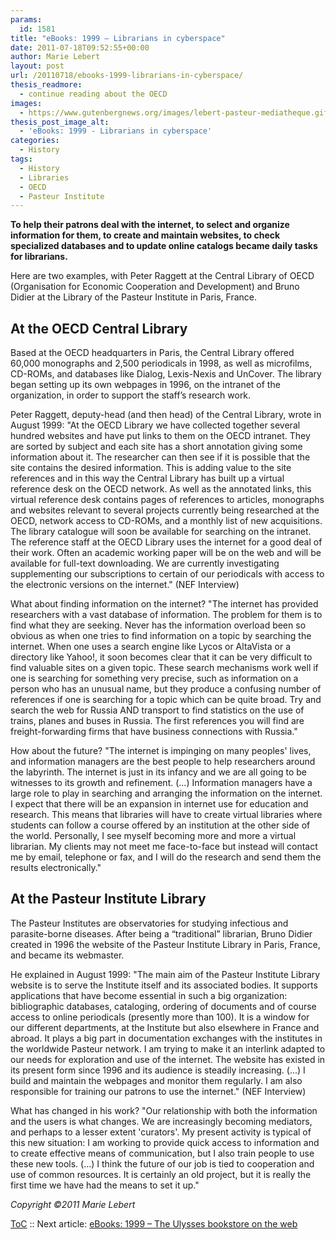 ```yaml
---
params:
  id: 1581
title: "eBooks: 1999 – Librarians in cyberspace"
date: 2011-07-18T09:52:55+00:00
author: Marie Lebert
layout: post
url: /20110718/ebooks-1999-librarians-in-cyberspace/
thesis_readmore:
  - continue reading about the OECD
images:
  - https://www.gutenbergnews.org/images/lebert-pasteur-mediatheque.gif
thesis_post_image_alt:
  - 'eBooks: 1999 - Librarians in cyberspace'
categories:
  - History
tags:
  - History
  - Libraries
  - OECD
  - Pasteur Institute
---
```

**To help their patrons deal with the internet, to select and organize information for them, to create and maintain websites, to check specialized databases and to update online catalogs became daily tasks for librarians.**

Here are two examples, with Peter Raggett at the Central Library of OECD (Organisation for Economic Cooperation and Development) and Bruno Didier at the Library of the Pasteur Institute in Paris, France.

## At the OECD Central Library

Based at the OECD headquarters in Paris, the Central Library offered 60,000 monographs and 2,500 periodicals in 1998, as well as microfilms, CD-ROMs, and databases like Dialog, Lexis-Nexis and UnCover. The library began setting up its own webpages in 1996, on the intranet of the organization, in order to support the staff’s research work.<!--more-->

Peter Raggett, deputy-head (and then head) of the Central Library, wrote in August 1999: "At the OECD Library we have collected together several hundred websites and have put links to them on the OECD intranet. They are sorted by subject and each site has a short annotation giving some information about it. The researcher can then see if it is possible that the site contains the desired information. This is adding value to the site references and in this way the Central Library has built up a virtual reference desk on the OECD network. As well as the annotated links, this virtual reference desk contains pages of references to articles, monographs and websites relevant to several projects currently being researched at the OECD, network access to CD-ROMs, and a monthly list of new acquisitions. The library catalogue will soon be available for searching on the intranet. The reference staff at the OECD Library uses the internet for a good deal of their work. Often an academic working paper will be on the web and will be available for full-text downloading. We are currently investigating supplementing our subscriptions to certain of our periodicals with access to the electronic versions on the internet." (NEF Interview)

What about finding information on the internet? "The internet has provided researchers with a vast database of information. The problem for them is to find what they are seeking. Never has the information overload been so obvious as when one tries to find information on a topic by searching the internet. When one uses a search engine like Lycos or AltaVista or a directory like Yahoo!, it soon becomes clear that it can be very difficult to find valuable sites on a given topic. These search mechanisms work well if one is searching for something very precise, such as information on a person who has an unusual name, but they produce a confusing number of references if one is searching for a topic which can be quite broad. Try and search the web for Russia AND transport to find statistics on the use of trains, planes and buses in Russia. The first references you will find are freight-forwarding firms that have business connections with Russia."

How about the future? "The internet is impinging on many peoples' lives, and information managers are the best people to help researchers around the labyrinth. The internet is just in its infancy and we are all going to be witnesses to its growth and refinement. (...) Information managers have a large role to play in searching and arranging the information on the internet. I expect that there will be an expansion in internet use for education and research. This means that libraries will have to create virtual libraries where students can follow a course offered by an institution at the other side of the world. Personally, I see myself becoming more and more a virtual librarian. My clients may not meet me face-to-face but instead will contact me by email, telephone or fax, and I will do the research and send them the results electronically."

## At the Pasteur Institute Library

The Pasteur Institutes are observatories for studying infectious and parasite-borne diseases. After being a “traditional” librarian, Bruno Didier created in 1996 the website of the Pasteur Institute Library in Paris, France, and became its webmaster.

He explained in August 1999: "The main aim of the Pasteur Institute Library website is to serve the Institute itself and its associated bodies. It supports applications that have become essential in such a big organization: bibliographic databases, cataloging, ordering of documents and of course access to online periodicals (presently more than 100). It is a window for our different departments, at the Institute but also elsewhere in France and abroad. It plays a big part in documentation exchanges with the institutes in the worldwide Pasteur network. I am trying to make it an interlink adapted to our needs for exploration and use of the internet. The website has existed in its present form since 1996 and its audience is steadily increasing. (...) I build and maintain the webpages and monitor them regularly. I am also responsible for training our patrons to use the internet." (NEF Interview)

What has changed in his work? "Our relationship with both the information and the users is what changes. We are increasingly becoming mediators, and perhaps to a lesser extent 'curators'. My present activity is typical of this new situation: I am working to provide quick access to information and to create effective means of communication, but I also train people to use these new tools. (...) I think the future of our job is tied to cooperation and use of common resources. It is certainly an old project, but it is really the first time we have had the means to set it up."

_Copyright ©2011 Marie Lebert_

[ToC](/20110707/marie-lebert-ebooks-1971-2011-toc/) :: Next article: [eBooks: 1999 – The Ulysses bookstore on the web](/20110720/ebooks-1999-the-ulysses-bookstore-on-the-web/)
